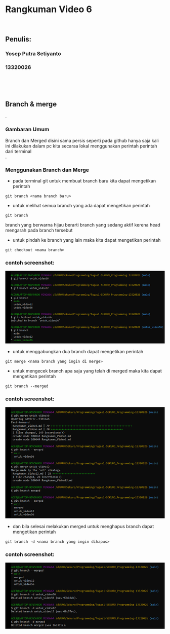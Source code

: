 # Rangkuman Video 6

<p>&nbsp;</p>

## Penulis:
### Yosep Putra Setiyanto
### 13320026

<p>&nbsp;</p>
<p>&nbsp;</p>

## Branch & merge
.
### Gambaran Umum

Branch dan Merged disini sama persis seperti pada github hanya saja kali ini dilakukan dalam pc kita secaraa lokal menggunakan perintah perintah dari terminal  
.
### Menggunakan Branch dan Merge

- pada terminal git untuk membuat branch baru kita dapat mengetikan perintah

```
git branch <nama branch baru>
```
 
- untuk melihat semua branch yang ada dapat mengetikan perintah

```
git branch 
```

branch yang berwarna hijau berarti branch yang sedang aktif kerena head mengarah pada branch tersebut
 
- untuk pindah ke branch yang lain maka kita dapat mengetikan perintah

```
git checkout <nama branch>
```
### contoh screenshot:
![](screenshots/branch-checkout.png)
 
- untuk menggabungkan dua branch dapat mengetikan perintah

```
git merge <nama branch yang ingin di merge>
```
 
- untuk mengecek branch apa saja yang telah di merged maka kita dapat mengetikan perintah

```
git branch --merged
```
### contoh screenshot:
![](screenshots/merged.png)
 
- dan bila selesai melakukan merged untuk menghapus branch dapat mengetikan perintah

```
git branch -d <nama branch yang ingin dihapus>
```
### contoh screenshot:
![](screenshots/delete.png)
 
<p>&nbsp;</p>